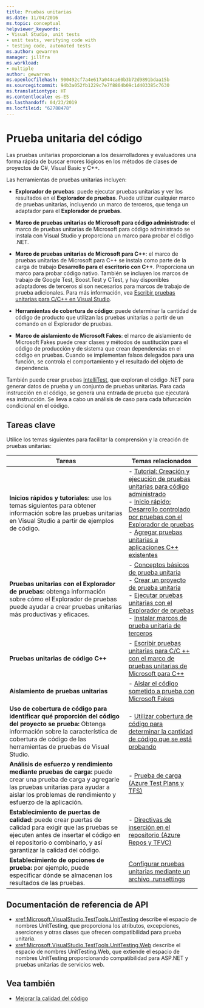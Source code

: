 ```yaml
---
title: Pruebas unitarias
ms.date: 11/04/2016
ms.topic: conceptual
helpviewer_keywords:
- Visual Studio, unit tests
- unit tests, verifying code with
- testing code, automated tests
ms.author: gewarren
manager: jillfra
ms.workload:
- multiple
author: gewarren
ms.openlocfilehash: 900492cf7a4e617a044ca60b3b72d9891bdaa15b
ms.sourcegitcommit: 94b3a052fb1229c7e7f8804b09c1d403385c7630
ms.translationtype: HT
ms.contentlocale: es-ES
ms.lasthandoff: 04/23/2019
ms.locfileid: "62788478"
---
```

# <a name="unit-test-your-code"></a>Prueba unitaria del código

Las pruebas unitarias proporcionan a los desarrolladores y evaluadores una forma rápida de buscar errores lógicos en los métodos de clases de proyectos de C#, Visual Basic y C++.

Las herramientas de pruebas unitarias incluyen:

* **Explorador de pruebas**: puede ejecutar pruebas unitarias y ver los resultados en el **Explorador de pruebas**. Puede utilizar cualquier marco de pruebas unitarias, incluyendo un marco de terceros, que tenga un adaptador para el **Explorador de pruebas**.

* **Marco de pruebas unitarias de Microsoft para código administrado**: el marco de pruebas unitarias de Microsoft para código administrado se instala con Visual Studio y proporciona un marco para probar el código .NET.

* **Marco de pruebas unitarias de Microsoft para C++**: el marco de pruebas unitarias de Microsoft para C++ se instala como parte de la carga de trabajo **Desarrollo para el escritorio con C++**. Proporciona un marco para probar código nativo. También se incluyen los marcos de trabajo de Google Test, Boost.Test y CTest, y hay disponibles adaptadores de terceros si son necesarios para marcos de trabajo de prueba adicionales. Para más información, vea [Escribir pruebas unitarias para C/C++ en Visual Studio](../test/writing-unit-tests-for-c-cpp.md).

* **Herramientas de cobertura de código**: puede determinar la cantidad de código de producto que utilizan las pruebas unitarias a partir de un comando en el Explorador de pruebas.

* **Marco de aislamiento de Microsoft Fakes**: el marco de aislamiento de Microsoft Fakes puede crear clases y métodos de sustitución para el código de producción y de sistema que crean dependencias en el código en pruebas. Cuando se implementan falsos delegados para una función, se controla el comportamiento y el resultado del objeto de dependencia.

También puede crear pruebas [IntelliTest](../test/generate-unit-tests-for-your-code-with-intellitest.md), que exploran el código .NET para generar datos de prueba y un conjunto de pruebas unitarias. Para cada instrucción en el código, se genera una entrada de prueba que ejecutará esa instrucción. Se lleva a cabo un análisis de caso para cada bifurcación condicional en el código.

## <a name="key-tasks"></a>Tareas clave

Utilice los temas siguientes para facilitar la comprensión y la creación de pruebas unitarias:

|Tareas|Temas relacionados|
|-|-----------------------|
|**Inicios rápidos y tutoriales:** use los temas siguientes para obtener información sobre las pruebas unitarias en Visual Studio a partir de ejemplos de código.|-   [Tutorial: Creación y ejecución de pruebas unitarias para código administrado](../test/walkthrough-creating-and-running-unit-tests-for-managed-code.md)<br />-   [Inicio rápido: Desarrollo controlado por pruebas con el Explorador de pruebas](../test/quick-start-test-driven-development-with-test-explorer.md)<br />-   [Agregar pruebas unitarias a aplicaciones C++ existentes](../test/how-to-use-microsoft-test-framework-for-cpp.md)|
|**Pruebas unitarias con el Explorador de pruebas:** obtenga información sobre cómo el Explorador de pruebas puede ayudar a crear pruebas unitarias más productivas y eficaces.|-   [Conceptos básicos de prueba unitaria](../test/unit-test-basics.md)<br />-   [Crear un proyecto de prueba unitaria](../test/create-a-unit-test-project.md)<br />-   [Ejecutar pruebas unitarias con el Explorador de pruebas](../test/run-unit-tests-with-test-explorer.md)<br />-   [Instalar marcos de prueba unitaria de terceros](../test/install-third-party-unit-test-frameworks.md)|
|**Pruebas unitarias de código C++**|-   [Escribir pruebas unitarias para C/C ++ con el marco de pruebas unitarias de Microsoft para C++](../test/writing-unit-tests-for-c-cpp.md)|
|**Aislamiento de pruebas unitarias**|-   [Aislar el código sometido a prueba con Microsoft Fakes](../test/isolating-code-under-test-with-microsoft-fakes.md)|
|**Uso de cobertura de código para identificar qué proporción del código del proyecto se prueba:** Obtenga información sobre la característica de cobertura de código de las herramientas de pruebas de Visual Studio.|-   [Utilizar cobertura de código para determinar la cantidad de código que se está probando](../test/using-code-coverage-to-determine-how-much-code-is-being-tested.md)|
|**Análisis de esfuerzo y rendimiento mediante pruebas de carga:** puede crear una prueba de carga y agregarle las pruebas unitarias para ayudar a aislar los problemas de rendimiento y esfuerzo de la aplicación.|-   [Prueba de carga (Azure Test Plans y TFS)](/azure/devops/test/load-test/index?view=vsts)|
|**Establecimiento de puertas de calidad:** puede crear puertas de calidad para exigir que las pruebas se ejecuten antes de insertar el código en el repositorio o combinarlo, y así garantizar la calidad del código.|-   [Directivas de inserción en el repositorio (Azure Repos y TFVC)](/azure/devops/repos/tfvc/add-check-policies?view=vsts)|
|**Establecimiento de opciones de prueba:** por ejemplo, puede especificar dónde se almacenan los resultados de las pruebas.|[Configurar pruebas unitarias mediante un archivo .runsettings](../test/configure-unit-tests-by-using-a-dot-runsettings-file.md)|

## <a name="api-reference-documentation"></a>Documentación de referencia de API

- <xref:Microsoft.VisualStudio.TestTools.UnitTesting> describe el espacio de nombres UnitTesting, que proporciona los atributos, excepciones, aserciones y otras clases que ofrecen compatibilidad para prueba unitaria.
- <xref:Microsoft.VisualStudio.TestTools.UnitTesting.Web> describe el espacio de nombres UnitTesting.Web, que extiende el espacio de nombres UnitTesting proporcionando compatibilidad para ASP.NET y pruebas unitarias de servicios web.

## <a name="see-also"></a>Vea también

- [Mejorar la calidad del código](../test/improve-code-quality.md)
